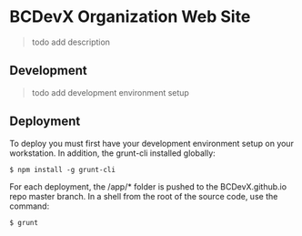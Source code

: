 # BCDevX Organization Web Site #
> todo add description

## Development ##

> todo add development environment setup 

## Deployment ##

To deploy you must first have your development environment setup on your workstation.  In addition, the grunt-cli installed globally:

`$ npm install -g grunt-cli`

For each deployment, the /app/* folder is pushed to the BCDevX.github.io repo master branch.  In a shell from the root of the source code, use the command:

`$ grunt`
   